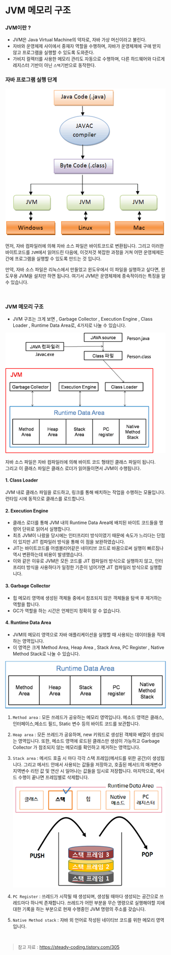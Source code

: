 # JVM 메모리 구조

### JVM이란 ?
- JVM은 Java Virtual Machine의 약자로, 자바 가상 머신이라고 불린다.
- 자바와 운영체제 사이에서 중재자 역할을 수행하며, 자바가 운영체제에 구애 받지 않고 프로그램을 실행할 수 있도록 도와준다.
- 가비지 컬렉터를 사용한 메모리 관리도 자동으로 수행하며, 다른 하드웨어와 다르게 레지스터 기반이 아닌 `스택`기반으로 동작한다.


### 자바 프로그램 실행 단계
![실행단계](./image/jvm실행.png)

먼저, 자바 컴파일러에 의해 자바 소스 파일은 바이트코드로 변환됩니다. 그리고 이러한 바이트코드를 `JVM`에서 읽어드린 다음에, 이것저것 복잡한 과정을 거쳐 어떤 운영체제든간에 프로그램을 실행할 수 있도록 만드는 것 입니다.  
  
만약, 자바 소스 파일은 리눅스에서 만들었고 윈도우에서 이 파일을 실행하고 싶다면, 윈도우용 JVM을 설치만 하면 됩니다. 여기서 JVM은 운영체제에 종속적이라는 특징을 알 수 있습니다.

<br>

### JVM 메모리 구조
- JVM 구조는 크게 보면 , Garbage Collector , Execution Engine , Class Loader , Runtime Data Area로, 4가지로 나눌 수 있습니다.

![메모리 구조](./image/jvm메모리구조.png)

자바 소스 파일은 자바 컴파일러에 의해 바이트 코드 형태인 클래스 파일이 됩니다.  
그리고 이 클래스 파일은 클래스 로더가 읽어들이면서 JVM이 수행됩니다.

#### 1. Class Loader
JVM 내로 클래스 파일을 로드하고, 링크를 통해 배치하는 작업을 수행하는 모듈입니다. 런타임 시에 동적으로 클래스를 로드합니다.

#### 2. Execution Engine
- 클래스 로더를 통해 JVM 내의 Runtime Data Area에 배치된 바이트 코드들을 명령어 단위로 읽어서 실행합니다.
- 최초 JVM이 나왔을 당시에는 인터프리터 방식이였기 때문에 속도가 느리다는 단점이 있지만 JIT 컴파일러 방식을 통해 이 점을 보완하였습니다. 
- JIT는 바이트코드를 어셈블리어같은 네이티브 코드로 바꿈으로써 실행이 빠르짐나 역시 변환하는데 비용이 발생했습니다.
- 이와 같은 이유로 JVM은 모든 코드를 JIT 컴파일러 방식으로 실행하지 않고, 인터프리터 방식을 사용하다가 일정한 기준이 넘어가면 JIT 컴파일러 방식으로 실행합니다.

#### 3. Garbage Collector
- 힙 메모리 영역에 생성된 객체들 중에서 참조되지 않은 객체들을 탐색 후 제거하는 역할을 합니다.
- GC가 역할을 하는 시간은 언제인지 정확히 알 수 없습니다.

#### 4. Runtime Data Area
- JVM의 메모리 영역으로 자바 애플리케이션을 실행할 때 사용되는 데이터들을 적재하는 영역입니다.
- 이 영역은 크게 Method Area, Heap Area , Stack Area, PC Register , Native Method Stack로 나눌 수 있습니다.

![area](./image/runtimearea.png)

1. `Method area` : 모든 쓰레드가 공유하는 메모리 영역입니다. 메소드 영역은 클래스, 인터페이스,메소드 필드, Static 변수 등의 바이트 코드를 보관합니다.
2. `Heap area` : 모든 쓰레드가 공유하며, new 키워드로 생성된 객체와 배열이 생성되는 영역입니다. 또한, 메소드 영역에 로드된 클래스만 생성이 가능하고  Garbage Collector 가 참조되지 않는 메모리를 확인하고 제거하는 영역입니다.
3. `Stack area` : 메서드 호출 시 마다 각각 스택 프레임(메서드를 위한 공간)이 생성됩니다. 그리고 메서드 안에서 사용되는 값들을 저장하고, 호출된 메서드의 매개변수 지역변수 리턴 값 및 연산 시 일어나는 값들을 임시로 저장합니다. 마지막으로, 메서드 수행이 끝나면 프레임별로 삭제합니다.
![stackarea](./image/stackArea.png)

4. `PC Register` : 쓰레드가 시작될 때 생성되며, 생성될 때마다 생성되는 공간으로 쓰레드마다 하나씩 존재합니다. 쓰레드가 어떤 부분을 무슨 명령으로 실행해야할 지에 대한 기록을 하는 부분으로 현재 수행중인 JVM 명령의 주소를 갖습니다.
5. `Native Method stack` : 자바 외 언어로 작성된 네이티브 코드를 위한 메모리 영역입니다.


<br>

> 참고 자료 : https://steady-coding.tistory.com/305